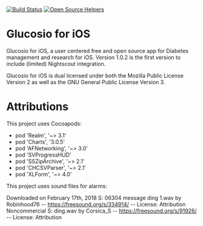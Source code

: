 [![Build Status](https://travis-ci.org/Glucosio/glucosio-ios.svg?branch=develop)](https://travis-ci.org/Glucosio/glucosio-ios)
[![Open Source Helpers](https://www.codetriage.com/glucosio/glucosio-ios/badges/users.svg)](https://www.codetriage.com/glucosio/glucosio-ios)

# Glucosio for iOS

Glucosio for iOS, a user centered free and open source app for Diabetes management and research for iOS.  Version 1.0.2 is the first version to include (limited) Nightscout integration.

Glucosio for iOS is dual licensed under both the Mozilla Public License Version 2 as well as the GNU General Public License Version 3.

# Attributions

This project uses Cocoapods:

* pod 'Realm', '~> 3.1'
* pod 'Charts', '3.0.5'
* pod 'AFNetworking', '~> 3.0'
* pod 'SVProgressHUD'
* pod 'SSZipArchive', '~> 2.1'
* pod 'CHCSVParser', '~> 2.1'
* pod 'XLForm', '~> 4.0'

This project uses sound files for alarms:

Downloaded on February 17th, 2018
     S: 06304 message ding 1.wav by Robinhood76 -- https://freesound.org/s/334914/ -- License: Attribution Noncommercial
     S: ding.wav by Corsica_S -- https://freesound.org/s/91926/ -- License: Attribution